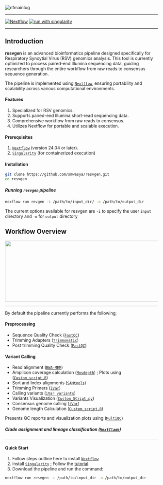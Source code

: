 
 ![nfmainlog](https://github.com/user-attachments/assets/383a505a-690b-42cc-aa98-89dabf854dd3) 

---
<!-- <img src="https://github.com/user-attachments/assets/383a505a-690b-42cc-aa98-89dabf854dd3" width="500" /> -->
[![Nextflow](https://img.shields.io/badge/nextflow%20DSL2-%E2%89%A524.04.2-5914.svg)](https://www.nextflow.io/)
[![run with singularity](https://img.shields.io/badge/run%20with-singularity-1d355c.svg?labelColor=000000)](https://sylabs.io/docs/)


---
## Introduction

**resvgen** is an advanced bioinformatics pipeline designed specifically for Respiratory Syncytial Virus (RSV) genomics analysis. This tool is currently optimized to process paired-end Illumina sequencing data, guiding researchers through the entire workflow from raw reads to consensus sequence generation.

The pipeline is implemented using [`Nextflow`](https://www.nextflow.io/), ensuring portability and scalability across various computational environments.

#### Features
1. Specialized for RSV genomics.
2. Supports paired-end Illumina short-read sequencing data.
3. Comprehensive workflow from raw reads to consensus.
4. Utilizes Nextflow for portable and scalable execution.

#### Prerequisites
1. [`Nextflow`](https://www.nextflow.io/) (version 24.04 or later).
2. [`Singularity`](https://docs.sylabs.io/guides/3.5/user-guide/introduction.html) (for containerized execution)

#### Installation
```bash
git clone https://github.com/smwasya/resvgen.git
cd resvgen

```
##### Running `resvgen` pipeline

```bash
nexflow run revgen -i /path/to/input_dir/ -o /path/to/output_dir
```
The current options available for resvgen are `-i`  to specify the user `input` directory and `-o` for `output` directory

####

## Workflow Overview

<!-- ![resvgen_flow_diagram](https://github.com/user-attachments/assets/f6d035e1-6ec3-497b-b6ec-73f7aeffd388) -->
<img src = "https://github.com/user-attachments/assets/f6d035e1-6ec3-497b-b6ec-73f7aeffd388" height = "200" width = "800" />

---

By default the pipeline currently performs the following;
   #### Preprocessing
- Sequence Quality Check ([`FastQC`](https://www.bioinformatics.babraham.ac.uk/projects/fastqc/))
- Trimming Adapters ([`Trimmomatic`](https://docs.tinybio.cloud/docs/trimmomatic-tutorial))
- Post trimming Quality Check ([`FastQC`](https://www.bioinformatics.babraham.ac.uk/projects/fastqc/))

 #### Variant Calling
  - Read alignment ([`BWA-MEM`](https://janis.readthedocs.io/en/latest/tools/bioinformatics/bwa/bwamem.html))
  - Amplicon coverage calculation ([`Mosdepth`](https://github.com/brentp/mosdepth)) ;
    Plots using ([`Custom_script.R`](https://github.com/smwasya/resvgen/blob/main/scripts/plot_mosdepth_regions.r))
  - Sort and Index alignments ([`SAMtools`](https://janis.readthedocs.io/en/latest/tools/bioinformatics/bwa/bwamem.html))
  - Trimming Primers  ([`iVar`](https://github.com/andersen-lab/ivar))
  - Calling variants ([`iVar variants`](https://github.com/andersen-lab/ivar))
  - Variants Visualization ([`Custom_SCript.py`](https://github.com/smwasya/resvgen/tree/main/scripts))
  - Consensus genome calling ([`iVar`](https://github.com/andersen-lab/ivar))
  - Genome length Calculation ([`Custom_script.R`](https://github.com/smwasya/resvgen/blob/main/scripts/plot_genome_lengths.r))

Presents QC reports and visualization plots using ([`MultiQC`](http://multiqc.info/))

##### Clade assignment and lineage classification ([`NextClade`](https://github.com/nextstrain/nextclade))

----

#### Quick Start

1. Follow steps outline here to install [`Nextflow`](https://www.nextflow.io/docs/latest/getstarted.html#installation)
2. Install [`Singularity`](https://www.sylabs.io/guides/3.0/user-guide/) ; Follow the [tutorial](https://singularity-tutorial.github.io/01-installation/)
3. Download the pipeline and run the command:

```bash
nextflow run resvgen -i /path/to/input_dir -o /path/to/output_dir
``` 















